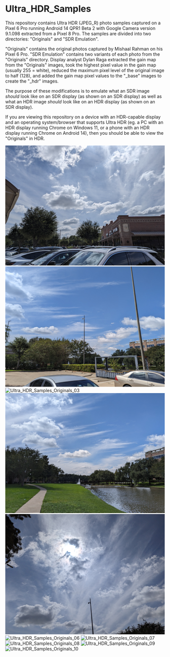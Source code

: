 # Ultra_HDR_Samples

This repository contains Ultra HDR (JPEG_R) photo samples captured on a Pixel 6 Pro running Android 14 QPR1 Beta 2 with Google Camera version 9.1.098 extracted from a Pixel 8 Pro. The samples are divided into two directories: "Originals" and "SDR Emulation".

"Originals" contains the original photos captured by Mishaal Rahman on his Pixel 6 Pro. "SDR Emulation" contains two variants of each photo from the "Originals" directory. Display analyst Dylan Raga extracted the gain map from the "Originals" images, took the highest pixel value in the gain map (usually 255 = white), reduced the maximum pixel level of the original image to half (128), and added the gain map pixel values to the "_base" images to create the "_hdr" images.

The purpose of these modifications is to emulate what an SDR image *should* look like on an SDR display (as shown on an SDR display) as well as what an HDR image *should* look like on an HDR display (as shown on an SDR display). 

If you are viewing this repository on a device with an HDR-capable display and an operating system/browser that supports Ultra HDR (eg. a PC with an HDR display running Chrome on Windows 11, or a phone with an HDR display running Chrome on Android 14), then you should be able to view the "Originals" in HDR.

![Ultra_HDR_Samples_Originals_01](https://github.com/MishaalRahmanGH/Ultra_HDR_Samples/blob/main/Originals/Ultra_HDR_Samples_Originals_01.jpg?raw=true)
![Ultra_HDR_Samples_Originals_02](https://github.com/MishaalRahmanGH/Ultra_HDR_Samples/blob/main/Originals/Ultra_HDR_Samples_Originals_02.jpg?raw=true)
![Ultra_HDR_Samples_Originals_03](https://github.com/MishaalRahmanGH/Ultra_HDR_Samples/blob/main/Originals/Ultra_HDR_Samples_Originals_03.jpg?raw=true)
![Ultra_HDR_Samples_Originals_04](https://github.com/MishaalRahmanGH/Ultra_HDR_Samples/blob/main/Originals/Ultra_HDR_Samples_Originals_04.jpg?raw=true)
![Ultra_HDR_Samples_Originals_05](https://github.com/MishaalRahmanGH/Ultra_HDR_Samples/blob/main/Originals/Ultra_HDR_Samples_Originals_05.jpg?raw=true)
![Ultra_HDR_Samples_Originals_06](https://github.com/MishaalRahmanGH/Ultra_HDR_Samples/blob/main/Originals/Ultra_HDR_Samples_Originals_06.jpg?raw=true)
![Ultra_HDR_Samples_Originals_07](https://github.com/MishaalRahmanGH/Ultra_HDR_Samples/blob/main/Originals/Ultra_HDR_Samples_Originals_07.jpg?raw=true)
![Ultra_HDR_Samples_Originals_08](https://github.com/MishaalRahmanGH/Ultra_HDR_Samples/blob/main/Originals/Ultra_HDR_Samples_Originals_08.jpg?raw=true)
![Ultra_HDR_Samples_Originals_09](https://github.com/MishaalRahmanGH/Ultra_HDR_Samples/blob/main/Originals/Ultra_HDR_Samples_Originals_09.jpg?raw=true)
![Ultra_HDR_Samples_Originals_10](https://github.com/MishaalRahmanGH/Ultra_HDR_Samples/blob/main/Originals/Ultra_HDR_Samples_Originals_10.jpg?raw=true)
